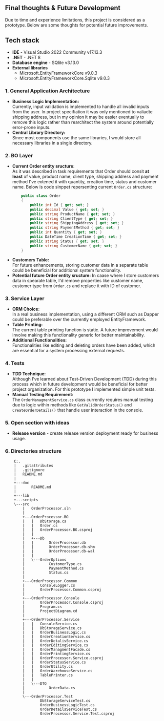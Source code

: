 ## Final thoughts & Future Development
Due to time and experience limitations, this project is considered as a prototype. Below are some thoughts for potential future improvements.

## Tech stack
- **IDE** - Visual Studio 2022 Community v17.13.3
- **.NET** - .NET 8
- **Database engine** - SQlite v3.13.0
- **External libraries**
    - Microsoft.EntityFrameworkCore v9.0.3
    - Microsoft.EntityFrameworkCore.Sqlite v9.0.3

### 1. General Application Architecture
- **Business Logic Implementation:**  
    Currently, input validation is implemented to handle all invalid inputs from the user. In project specifiation it was only mentioned to valiadte shipping address, but in my opinion it may be easier eventually to remove this logic rather than rearchitect the system around potentially error-prone inputs.
- **Central Library Directory:**  
    Since most components use the same libraries, I would store all necessary libraries in a single directory.

### 2. BO Layer
- **Current Order entity sructure:**  
    As it was described in task requirements that Order should consit **at least** of value, product name, client type, shipping address and payment method I've extened it with quantity, creation time, status and customer name. Below is code sinppet repersenting current `Order.cs` structure:
    ```csharp
        public class Order
        {
            public int Id { get; set; }
            public decimal Value { get; set; }
            public string ProductName { get; set; }
            public string ClientType { get; set; }
            public string ShippingAddress { get; set; }
            public string PaymentMethod { get; set; }
            public int Quantity { get; set; }
            public DateTime CreationTime { get; set; }
            public string Status { get; set; }
            public string CustomerName { get; set; }
        }
    ```
- **Customers Table:**  
    For future enhancements, storing customer data in a separate table could be beneficial for additional system functionality.
- **Potential future Order entity sructure:**
    In caase where I store customers data in spearate table, I'd remove properties like customer name, customer type from `Order.cs` and replace it with ID of customer.

### 3. Service Layer
- **ORM Choice:**  
    In a real business implementation, using a different ORM such as Dapper could be preferable over the currently employed EntityFramework.
- **Table Printing:**  
    The current table printing function is static. A future improvement would involve making this functionality generic for better maintainability.
- **Additional Functionalities:**  
    Functionalities like editing and deleting orders have been added, which are essential for a system processing external requests.

### 4. Tests
- **TDD Technique:**  
    Although I've learned about Test-Driven Development (TDD) during this process which in future development would be beneficial for better project organization. For this prototype I implemented simple unit tests.
- **Manual Testing Requirement:**  
    The `OrderManagmentService.cs` class currently requires manual testing due to logic within methods like `GetValidOrderStatus()` and `CreateOrderDetails()` that handle user interaction in the console.

### 5. Open section with ideas
- **Release version** - create release version deployment ready for business usage.

### 6. Directories structure
```plaintext
    C:.
    |   .gitattributes
    |   .gitignore
    |   README.md
    |   
    +---doc
    |       README.md
    |       
    +---lib
    +---scripts
    \---src
        |   OrderProcessor.sln
        |   
        +---OrderProcessor.BO
        |   |   DbStorage.cs
        |   |   Order.cs
        |   |   OrderProcessor.BO.csproj
        |   |   
        |   +---Db
        |   |       OrderProcessor.db
        |   |       OrderProcessor.db-shm
        |   |       OrderProcessor.db-wal
        |   |       
        |   \---OrderOptions
        |           CustomerType.cs
        |           PaymentMethod.cs
        |           Status.cs
        |           
        +---OrderProcessor.Common
        |       ConsoleLogger.cs
        |       OrderProcessor.Common.csproj
        |       
        +---OrderProcessor.Console
        |       OrderProcessor.Console.csproj
        |       Program.cs
        |       ProjectDiagram.cd
        |       
        +---OrderProcessor.Service
        |   |   ConsoleService.cs
        |   |   DbStorageService.cs
        |   |   OrderBusinessLogic.cs
        |   |   OrderCreationService.cs
        |   |   OrderDetalisService.cs
        |   |   OrderEditingService.cs
        |   |   OrderManagmentFacade.cs
        |   |   OrderPrintingService.cs
        |   |   OrderProcessor.Service.csproj
        |   |   OrderStatusService.cs
        |   |   OrderUtility.cs
        |   |   OrderWarehouseService.cs
        |   |   TablePrinter.cs
        |   |   
        |   \---DTO
        |           OrderData.cs
        |           
        \---OrderProcessor.Test
                DbStorageServiceTest.cs
                OrderBusinessLogicTest.cs
                OrderDetailsServiceTest.cs
                OrderProcessor.Service.Test.csproj
```
